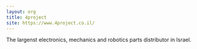 ```yaml
---
layout: org
title: 4project
site: https://www.4project.co.il/
---
```

The largenst electronics, mechanics and robotics parts distributor in Israel.
